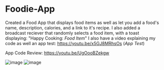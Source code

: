 # Foodie-App
Created a Food App that displays food items as well as let you add a food's name, description, calories, and a link to it's recipe. I also added a broadcast reciever that randomly selects a food item, with a toast displaying: "Happy Cooking: *Food Item*" I also have a video explaining my code as well an app test: https://youtu.be/x5GJ8MRhsOs (*App Test*) 

App Code Review: https://youtu.be/UgOooBZekgw

![image](https://github.com/ShirleyP8908/Foodie-App/assets/98612806/2476e5d7-1a9b-42b4-bbbe-54836b644f57)
![image](https://github.com/ShirleyP8908/Foodie-App/assets/98612806/93a125bb-1e65-44cc-92dd-dc4976f2db3c)
